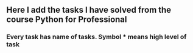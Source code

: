 ## Here I add the tasks I have solved from the course Python for Professional

### Every task has name of tasks. Symbol * means high level of task
